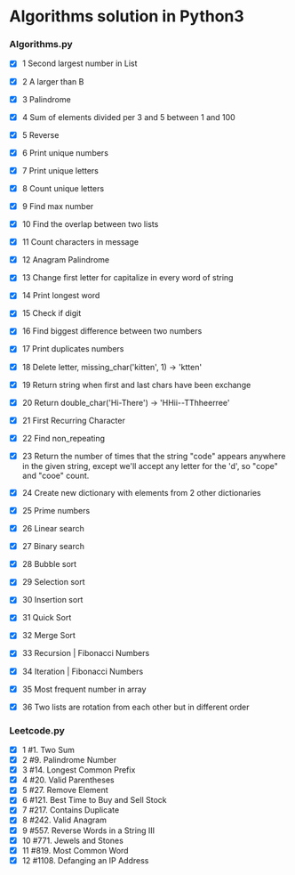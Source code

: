 # Algorithms solution in Python3

### Algorithms.py

* [x] 1 Second largest number in List
* [x] 2 A larger than B
* [x] 3 Palindrome
* [x] 4 Sum of elements divided per 3 and 5 between 1 and 100
* [x] 5 Reverse
* [x] 6 Print unique numbers
* [x] 7 Print unique letters
* [x] 8 Count unique letters
* [x] 9 Find max number
* [x] 10 Find the overlap between two lists
* [x] 11 Count characters in message
* [x] 12 Anagram Palindrome
* [x] 13 Change first letter for capitalize in every word of string
* [x] 14 Print longest word
* [x] 15 Check if digit
* [x] 16 Find biggest difference between two numbers
* [x] 17 Print duplicates numbers
* [x] 18 Delete letter, missing_char('kitten', 1) -> 'ktten'
* [x] 19 Return string when first and last chars have been exchange
* [x] 20 Return double_char('Hi-There') -> 'HHii--TThheerree'
* [x] 21 First Recurring Character
* [x] 22 Find non_repeating
* [x] 23 Return the number of times that the string "code" appears
      anywhere in the given string, except we'll accept any letter for
      the 'd', so "cope" and "cooe" count.
* [x] 24 Create new dictionary with elements from 2 other dictionaries
* [x] 25 Prime numbers
* [x] 26 Linear search
* [x] 27 Binary search
* [x] 28 Bubble sort
* [x] 29 Selection sort
* [x] 30 Insertion sort
* [x] 31 Quick Sort
* [x] 32 Merge Sort
* [x] 33 Recursion | Fibonacci Numbers
* [x] 34 Iteration | Fibonacci Numbers
* [x] 35 Most frequent number in array
* [x] 36 Two lists are rotation from each other but in different order


### Leetcode.py

* [x] 1 #1. Two Sum
* [x] 2 #9. Palindrome Number
* [x] 3 #14. Longest Common Prefix
* [x] 4 #20. Valid Parentheses
* [x] 5 #27. Remove Element
* [x] 6 #121. Best Time to Buy and Sell Stock
* [x] 7 #217. Contains Duplicate
* [x] 8 #242. Valid Anagram
* [x] 9 #557. Reverse Words in a String III
* [x] 10 #771. Jewels and Stones
* [x] 11 #819. Most Common Word
* [x] 12 #1108. Defanging an IP Address